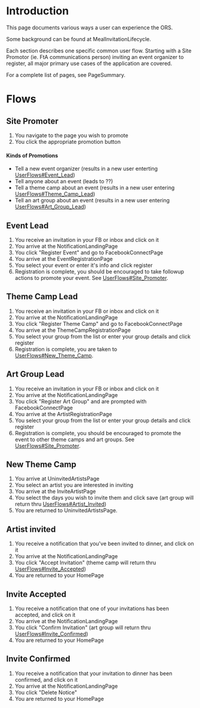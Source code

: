 

# Introduction #

This page documents various ways a user can experience the ORS.

Some background can be found at MealInvitationLifecycle.

Each section describes one specific common user flow.  Starting with a Site Promotor (ie. FtA communications person) inviting an event organizer to register, all major primary use cases of the application are covered.

For a complete list of pages, see PageSummary.

# Flows #

## Site Promoter ##

  1. You navigate to the page you wish to promote
  1. You click the appropriate promotion button

#### Kinds of Promotions ####

  * Tell a new event organizer (results in a new user enterting [UserFlows#Event\_Lead](UserFlows#Event_Lead.md))
  * Tell anyone about an event (leads to ??)
  * Tell a theme camp about an event (results in a new user entering [UserFlows#Theme\_Camp\_Lead](UserFlows#Theme_Camp_Lead.md))
  * Tell an art group about an event (results in a new user entering [UserFlows#Art\_Group\_Lead](UserFlows#Art_Group_Lead.md))


## Event Lead ##

  1. You receive an invitation in your FB or inbox and click on it
  1. You arrive at the NotificationLandingPage
  1. You click "Register Event" and go to FacebookConnectPage
  1. You arrive at the EventRegistrationPage
  1. You select your event or enter it's info and click register
  1. Registration is complete, you should be encouraged to take followup actions to promote your event.  See [UserFlows#Site\_Promoter](UserFlows#Site_Promoter.md).


## Theme Camp Lead ##

  1. You receive an invitation in your FB or inbox and click on it
  1. You arrive at the NotificationLandingPage
  1. You click "Register Theme Camp" and go to FacebookConnectPage
  1. You arrive at the ThemeCampRegistrationPage
  1. You select your group from the list or enter your group details and click register
  1. Registration is complete, you are taken to [UserFlows#New\_Theme\_Camp](UserFlows#New_Theme_Camp.md).

## Art Group Lead ##

  1. You receive an invitation in your FB or inbox and click on it
  1. You arrive at the NotificationLandingPage
  1. You click "Register Art Group" and are prompted with FacebookConnectPage
  1. You arrive at the ArtistRegistrationPage
  1. You select your group from the list or enter your group details and click register
  1. Registration is complete, you should be encouraged to promote the event to other theme camps and art groups.  See [UserFlows#Site\_Promoter](UserFlows#Site_Promoter.md).

## New Theme Camp ##

  1. You arrive at UninvitedArtistsPage
  1. You select an artist you are interested in inviting
  1. You arrive at the InviteArtistPage
  1. You select the days you wish to invite them and click save (art group will return thru [UserFlows#Artist\_Invited](UserFlows#Artist_Invited.md))
  1. You are returned to UninvitedArtistsPage.

## Artist invited ##

  1. You receive a notification that you've been invited to dinner, and click on it
  1. You arrive at the NotificationLandingPage
  1. You click "Accept Invitation" (theme camp will return thru [UserFlows#Invite\_Accepted](UserFlows#Invite_Accepted.md))
  1. You are returned to your HomePage

## Invite Accepted ##

  1. You receive a notification that one of your invitations has been accepted, and click on it
  1. You arrive at the NotificationLandingPage
  1. You click "Confirm Invitation" (art group will return thru [UserFlows#Invite\_Confirmed](UserFlows#Invite_Confirmed.md))
  1. You are returned to your HomePage

## Invite Confirmed ##

  1. You receive a notification that your invitation to dinner has been confirmed, and click on it
  1. You arrive at the NotificationLandingPage
  1. You click "Delete Notice"
  1. You are returned to your HomePage